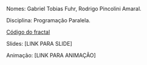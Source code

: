 Nomes: Gabriel Tobias Fuhr, Rodrigo Pincolini Amaral.

Disciplina: Programação Paralela.

[Código do fractal](./fractal/fractalpar.cpp)

Slides: [LINK PARA SLIDE]

Animação: [LINK PARA ANIMAÇÂO]
